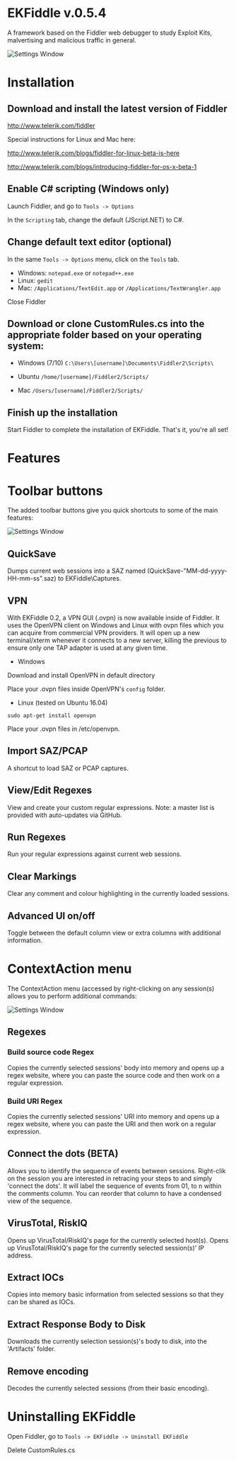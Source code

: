 # EKFiddle v.0.5.4

A framework based on the Fiddler web debugger to study Exploit Kits, malvertising and malicious traffic in general.

![Settings Window](https://github.com/malwareinfosec/EKFiddle/blob/master/Screenshots/Main_view.png)

# Installation

## Download and install the latest version of Fiddler

http://www.telerik.com/fiddler

Special instructions for Linux and Mac here:

http://www.telerik.com/blogs/fiddler-for-linux-beta-is-here

http://www.telerik.com/blogs/introducing-fiddler-for-os-x-beta-1

## Enable C# scripting (Windows only)

Launch Fiddler, and go to `Tools -> Options`

In the `Scripting` tab, change the default (JScript.NET) to C#. 

## Change default text editor (optional)

In the same `Tools -> Options` menu, click on the `Tools` tab.

* Windows: `notepad.exe` or `notepad++.exe`
* Linux: `gedit`
* Mac: `/Applications/TextEdit.app` or `/Applications/TextWrangler.app`

Close Fiddler

## Download or clone CustomRules.cs into the appropriate folder based on your operating system:

* Windows (7/10) `C:\Users\[username]\Documents\Fiddler2\Scripts\`

* Ubuntu `/home/[username]/Fiddler2/Scripts/`

* Mac `/Users/[username]/Fiddler2/Scripts/`

## Finish up the installation

Start Fiddler to complete the installation of EKFiddle. That's it, you're all set!

# Features

# Toolbar buttons

The added toolbar buttons give you quick shortcuts to some of the main features:

![Settings Window](https://github.com/malwareinfosec/EKFiddle/blob/master/Screenshots/toolbar.png)

## QuickSave

Dumps current web sessions into a SAZ named (QuickSave-"MM-dd-yyyy-HH-mm-ss".saz) to EKFiddle\Captures\.

## VPN

With EKFiddle 0.2, a VPN GUI (.ovpn) is now available inside of Fiddler.
It uses the OpenVPN client on Windows and Linux with ovpn files which you can acquire from commercial VPN providers.
It will open up a new terminal/xterm whenever it connects to a new server, killing the previous to ensure only one TAP adapter is used at any given time. 

* Windows

Download and install OpenVPN in default directory

Place your .ovpn files inside OpenVPN's `config` folder.

* Linux (tested on Ubuntu 16.04)

`sudo apt-get install openvpn`

Place your .ovpn files in /etc/openvpn.

## Import SAZ/PCAP

A shortcut to load SAZ or PCAP captures.

## View/Edit Regexes

View and create your custom regular expressions. Note: a master list is provided with auto-updates via GitHub.

## Run Regexes

Run your regular expressions against current web sessions.

## Clear Markings

Clear any comment and colour highlighting in the currently loaded sessions.

## Advanced UI on/off

Toggle between the default column view or extra columns with additional information.

# ContextAction menu

The ContextAction menu (accessed by right-clicking on any session(s) allows you to perform additional commands:

![Settings Window](https://github.com/malwareinfosec/EKFiddle/blob/master/Screenshots/ContextAction.png)

## Regexes

### Build source code Regex
Copies the currently selected sessions' body into memory and opens up a regex website, where you can paste the source code and then work on a regular expression.

### Build URI Regex
Copies the currently selected sessions' URI into memory and opens up a regex website, where you can paste the URI and then work on a regular expression.

## Connect the dots (BETA)

Allows you to identify the sequence of events between sessions. Right-clik on the session you are interested in retracing your steps to and simply 'connect the dots'. It will label the sequence of events from 01, to n within the comments column. You can reorder that column to have a condensed view of the sequence.

## VirusTotal, RiskIQ

Opens up VirusTotal/RiskIQ's page for the currently selected host(s).
Opens up VirusTotal/RiskIQ's page for the currently selected session(s)' IP address.

## Extract IOCs

Copies into memory basic information from selected sessions so that they can be shared as IOCs.

## Extract Response Body to Disk

Downloads the currently selection session(s)'s body to disk, into the 'Artifacts' folder.

## Remove encoding

Decodes the currently selected sessions (from their basic encoding).

# Uninstalling EKFiddle

Open Fiddler, go to `Tools -> EKFiddle -> Uninstall EKFiddle`

Delete CustomRules.cs
